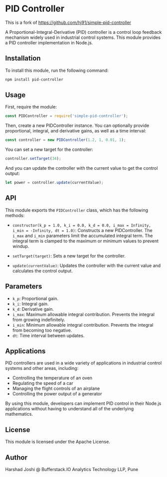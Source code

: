 
# PID Controller

This is a fork of https://github.com/hj91/simple-pid-controller

A Proportional-Integral-Derivative (PID) controller is a control loop feedback mechanism widely used in industrial control systems. This module provides a PID controller implementation in Node.js.

## Installation

To install this module, run the following command:

```sh
npm install pid-controller
```

## Usage

First, require the module:

```javascript
const PIDController = require('simple-pid-controller');
```

Then, create a new PIDController instance. You can optionally provide proportional, integral, and derivative gains, as well as a time interval:

```javascript
const controller = new PIDController(1.2, 1, 0.01, 1);
```

You can set a new target for the controller:

```javascript
controller.setTarget(34);
```

And you can update the controller with the current value to get the control output:

```javascript
let power = controller.update(currentValue);
```

## API

This module exports the `PIDController` class, which has the following methods:

- `constructor(k_p = 1.0, k_i = 0.0, k_d = 0.0, i_max = Infinity, i_min = -Infinity, dt = 1.0)`: Constructs a new PIDController. The `i_max` and `i_min` parameters limit the accumulated integral term. The integral term is clamped to the maximum or minimum values to prevent windup.

- `setTarget(target)`: Sets a new target for the controller.

- `update(currentValue)`: Updates the controller with the current value and calculates the control output.

## Parameters

- `k_p`: Proportional gain.
- `k_i`: Integral gain.
- `k_d`: Derivative gain.
- `i_max`: Maximum allowable integral contribution. Prevents the integral from growing indefinitely.
- `i_min`: Minimum allowable integral contribution. Prevents the integral from becoming too negative.
- `dt`: Time interval between updates.

## Applications

PID controllers are used in a wide variety of applications in industrial control systems and other areas, including:

- Controlling the temperature of an oven
- Regulating the speed of a car
- Managing the flight controls of an airplane
- Controlling the power output of a generator

By using this module, developers can implement PID control in their Node.js applications without having to understand all of the underlying mathematics.

## License

This module is licensed under the Apache License.

## Author

Harshad Joshi @ Bufferstack.IO Analytics Technology LLP, Pune
